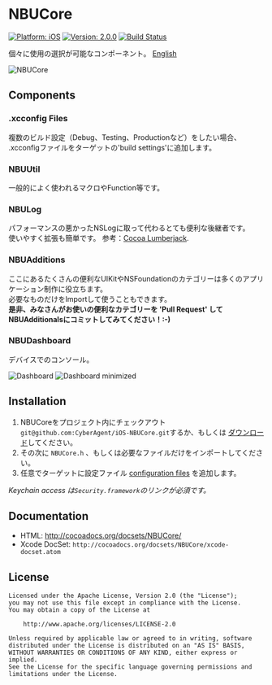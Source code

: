 NBUCore
=======

[![Platform: iOS](http://cocoapod-badges.herokuapp.com/p/NBUCore/badge.svg)](http://cocoadocs.org/docsets/NBUCore/)
[![Version: 2.0.0](http://cocoapod-badges.herokuapp.com/v/NBUCore/badge.png)](http://cocoadocs.org/docsets/NBUCore/)
[![Build Status](https://travis-ci.org/CyberAgent/iOS-NBUCore.png?branch=master)](https://travis-ci.org/CyberAgent/iOS-NBUCore)

個々に使用の選択が可能なコンポーネント。 [English](README.md)

![NBUCore](https://github.com/CyberAgent/iOS-NBUCore/wiki/images/NBUCore.png)

Components
----------

### .xcconfig Files

複数のビルド設定（Debug、Testing、Productionなど）をしたい場合、  
.xcconfigファイルをターゲットの'build settings'に追加します。

### NBUUtil

一般的によく使われるマクロやFunction等です。

### NBULog

パフォーマンスの悪かったNSLogに取って代わるとても便利な後継者です。  
使いやすく拡張も簡単です。 参考：[Cocoa Lumberjack](https://github.com/robbiehanson/CocoaLumberjack).

### NBUAdditions

ここにあるたくさんの便利なUIKitやNSFoundationのカテゴリーは多くのアプリケーション制作に役立ちます。  
必要なものだけをImportして使うこともできます。  
**是非、みなさんがお使いの便利なカテゴリーを 'Pull Request' してNBUAdditionalsにコミットしてみてください！:-)**

### NBUDashboard
 
デバイスでのコンソール。
 
![Dashboard](https://raw.github.com/wiki/CyberAgent/iOS-NBUCore/images/Dashboard.png "On-device log console")
![Dashboard minimized](https://raw.github.com/wiki/CyberAgent/iOS-NBUCore/images/Dashboard_filter.png "Filter log messages")

Installation
------------

1. NBUCoreをプロジェクト内にチェックアウト`git@github.com:CyberAgent/iOS-NBUCore.git`するか、もしくは [ダウンロード](https://github.com/CyberAgent/iOS-NBUCore/tags)してください。  
2. その次に `NBUCore.h` 、もしくは必要なファイルだけをインポートしてください。  
3. 任意でターゲットに設定ファイル [configuration files](#nbucore_xcconfig-files) を追加します。  
 
_Keychain access は`Security.framework`のリンクが必須です。_
 
Documentation
-------------
 
* HTML: http://cocoadocs.org/docsets/NBUCore/
* Xcode DocSet: `http://cocoadocs.org/docsets/NBUCore/xcode-docset.atom`

License
-------

    Licensed under the Apache License, Version 2.0 (the "License");
    you may not use this file except in compliance with the License. 
    You may obtain a copy of the License at

        http://www.apache.org/licenses/LICENSE-2.0

    Unless required by applicable law or agreed to in writing, software
    distributed under the License is distributed on an "AS IS" BASIS,
    WITHOUT WARRANTIES OR CONDITIONS OF ANY KIND, either express or implied.
    See the License for the specific language governing permissions and
    limitations under the License.

